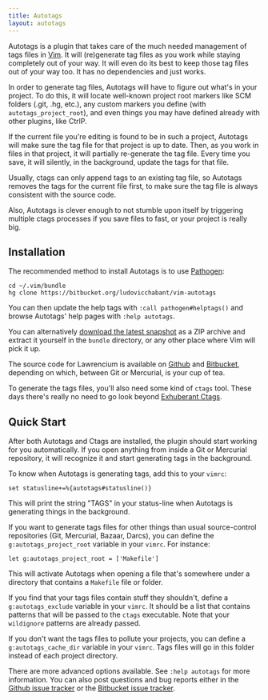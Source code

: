 ```yaml
---
title: Autotags
layout: autotags
---
```


<a id="overview"></a>

Autotags is a plugin that takes care of the much needed management of tags
files in [Vim][]. It will (re)generate tag files as you work while staying
completely out of your way. It will even do its best to keep those tag files
out of your way too. It has no dependencies and just works.

In order to generate tag files, Autotags will have to figure out what's in
your project. To do this, it will locate well-known project root markers like
SCM folders (.git, .hg, etc.), any custom markers you define (with
`autotags_project_root`), and even things you may have defined already with
other plugins, like CtrlP.

If the current file you're editing is found to be in such a project, Autotags
will make sure the tag file for that project is up to date. Then, as you work
in files in that project, it will partially re-generate the tag file. Every
time you save, it will silently, in the background, update the tags for that
file.

Usually, ctags can only append tags to an existing tag file, so Autotags
removes the tags for the current file first, to make sure the tag file is
always consistent with the source code.

Also, Autotags is clever enough to not stumble upon itself by triggering
multiple ctags processes if you save files to fast, or your project is really
big.


<a id="installation"></a>
## Installation

The recommended method to install Autotags is to use [Pathogen][]:

    cd ~/.vim/bundle
    hg clone https://bitbucket.org/ludovicchabant/vim-autotags

You can then update the help tags with `:call pathogen#helptags()` and browse
Autotags' help pages with `:help autotags`.

You can alternatively [download the latest snapshot][download] as a ZIP archive
and extract it yourself in the `bundle` directory, or any other place where Vim
will pick it up.

The source code for Lawrencium is available on [Github][] and [Bitbucket][],
depending on which, between Git or Mercurial, is your cup of tea.

To generate the tags files, you'll also need some kind of `ctags` tool. These
days there's really no need to go look beyond [Exhuberant Ctags][ctags].


<a id="quickstart"></a>
## Quick Start

After both Autotags and Ctags are installed, the plugin should start working for
you automatically. If you open anything from inside a Git or Mercurial
repository, it will recognize it and start generating tags in the background.

To know when Autotags is generating tags, add this to your `vimrc`:

    set statusline+=%{autotags#statusline()}

This will print the string "TAGS" in your status-line when Autotags is
generating things in the background.

If you want to generate tags files for other things than usual source-control
repositories (Git, Mercurial, Bazaar, Darcs), you can define the
`g:autotags_project_root` variable in your `vimrc`. For instance:

    let g:autotags_project_root = ['Makefile']

This will activate Autotags when opening a file that's somewhere under a
directory that contains a `Makefile` file or folder.

If you find that your tags files contain stuff they shouldn't, define a
`g:autotags_exclude` variable in your `vimrc`. It should be a list that contains
patterns that will be passed to the `ctags` executable. Note that your
`wildignore` patterns are already passed.

If you don't want the tags files to pollute your projects, you can define a
`g:autotags_cache_dir` variable in your `vimrc`. Tags files will go in this
folder instead of each project directory.

There are more advanced options available. See `:help autotags` for more
information. You can also post questions and bug reports either in the [Github
issue tracker][2] or the [Bitbucket issue tracker][1].


  [vim]: http://www.vim.org
  [ctags]: http://ctags.sourceforge.net/
  [pathogen]: https://github.com/tpope/vim-pathogen
  [download]: https://bitbucket.org/ludovicchabant/vim-autotags/get/default.zip
  [github]: https://github.com/ludovicchabant/vim-autotags
  [bitbucket]: https://bitbucket.org/ludovicchabant/vim-autotags/
  [1]: https://bitbucket.org/ludovicchabant/vim-autotags/issues
  [2]: https://github.com/ludovicchabant/vim-autotags/issues

